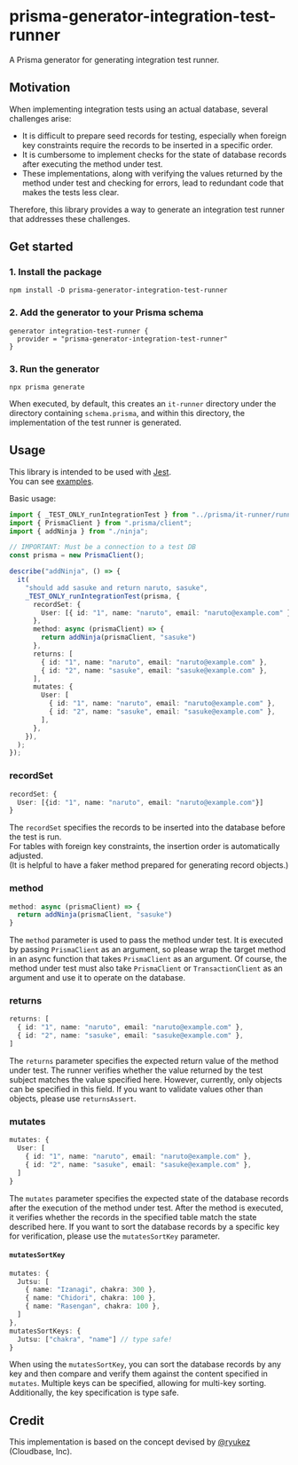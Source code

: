 # prisma-generator-integration-test-runner

A Prisma generator for generating integration test runner.

## Motivation

When implementing integration tests using an actual database, several challenges arise:

- It is difficult to prepare seed records for testing, especially when foreign key constraints require the records to be inserted in a specific order.
- It is cumbersome to implement checks for the state of database records after executing the method under test.
- These implementations, along with verifying the values returned by the method under test and checking for errors, lead to redundant code that makes the tests less clear.

Therefore, this library provides a way to generate an integration test runner that addresses these challenges.

## Get started

### 1. Install the package

```shell
npm install -D prisma-generator-integration-test-runner
```

### 2. Add the generator to your Prisma schema

```prisma
generator integration-test-runner {
  provider = "prisma-generator-integration-test-runner"
}
```

### 3. Run the generator

```shell
npx prisma generate
```

When executed, by default, this creates an `it-runner` directory under the directory containing `schema.prisma`, and within this directory, the implementation of the test runner is generated.

## Usage

This library is intended to be used with [Jest](https://github.com/jestjs/jest).  
You can see [examples](https://github.com/Levetty/prisma-generator-integration-test-runner/tree/main/example).

Basic usage:

```ts
import { _TEST_ONLY_runIntegrationTest } from "../prisma/it-runner/runner";
import { PrismaClient } from ".prisma/client";
import { addNinja } from "./ninja";

// IMPORTANT: Must be a connection to a test DB
const prisma = new PrismaClient();

describe("addNinja", () => {
  it(
    "should add sasuke and return naruto, sasuke",
    _TEST_ONLY_runIntegrationTest(prisma, {
      recordSet: {
        User: [{ id: "1", name: "naruto", email: "naruto@example.com" }],
      },
      method: async (prismaClient) => {
        return addNinja(prismaClient, "sasuke")
      },
      returns: [
        { id: "1", name: "naruto", email: "naruto@example.com" },
        { id: "2", name: "sasuke", email: "sasuke@example.com" },
      ],
      mutates: {
        User: [
          { id: "1", name: "naruto", email: "naruto@example.com" },
          { id: "2", name: "sasuke", email: "sasuke@example.com" },
        ],
      },
    }),
  );
});
```

### recordSet

```ts
recordSet: {
  User: [{id: "1", name: "naruto", email: "naruto@example.com"}]
}
```

The `recordSet` specifies the records to be inserted into the database before the test is run.  
For tables with foreign key constraints, the insertion order is automatically adjusted.  
(It is helpful to have a faker method prepared for generating record objects.)

### method

```ts
method: async (prismaClient) => {
  return addNinja(prismaClient, "sasuke")
}
```

The `method` parameter is used to pass the method under test. It is executed by passing `PrismaClient` as an argument, so please wrap the target method in an async function that takes `PrismaClient` as an argument. Of course, the method under test must also take `PrismaClient` or `TransactionClient` as an argument and use it to operate on the database.

### returns

```ts
returns: [
  { id: "1", name: "naruto", email: "naruto@example.com" },
  { id: "2", name: "sasuke", email: "sasuke@example.com" },
]
```

The `returns` parameter specifies the expected return value of the method under test. The runner verifies whether the value returned by the test subject matches the value specified here. However, currently, only objects can be specified in this field. If you want to validate values other than objects, please use `returnsAssert`.

### mutates

```ts
mutates: {
  User: [
    { id: "1", name: "naruto", email: "naruto@example.com" },
    { id: "2", name: "sasuke", email: "sasuke@example.com" },
  ]
}
```

The `mutates` parameter specifies the expected state of the database records after the execution of the method under test. After the method is executed, it verifies whether the records in the specified table match the state described here. If you want to sort the database records by a specific key for verification, please use the `mutatesSortKey` parameter.

#### `mutatesSortKey`

```ts
mutates: {
  Jutsu: [
    { name: "Izanagi", chakra: 300 },
    { name: "Chidori", chakra: 100 },
    { name: "Rasengan", chakra: 100 },
  ]
},
mutatesSortKeys: {
  Jutsu: ["chakra", "name"] // type safe!
}
```

When using the `mutatesSortKey`, you can sort the database records by any key and then compare and verify them against the content specified in `mutates`. Multiple keys can be specified, allowing for multi-key sorting. Additionally, the key specification is type safe.

## Credit

This implementation is based on the concept devised by [@ryukez](https://github.com/ryukez) (Cloudbase, Inc).
